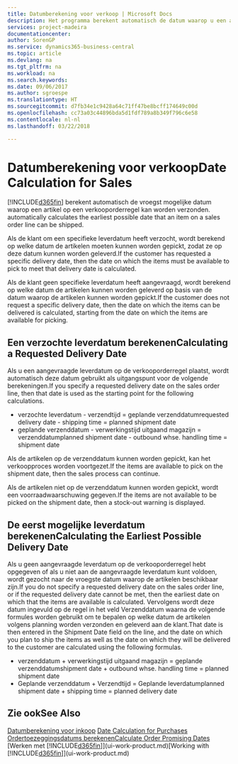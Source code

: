 ```yaml
---
title: Datumberekening voor verkoop | Microsoft Docs
description: Het programma berekent automatisch de datum waarop u een artikel moet bestellen zodat u het op een bepaalde datum in voorraad hebt. Dit is de datum waarop u kunt verwachten dat artikelen die op een bepaalde datum zijn besteld beschikbaar zijn om te worden gepickt.
services: project-madeira
documentationcenter: 
author: SorenGP
ms.service: dynamics365-business-central
ms.topic: article
ms.devlang: na
ms.tgt_pltfrm: na
ms.workload: na
ms.search.keywords: 
ms.date: 09/06/2017
ms.author: sgroespe
ms.translationtype: HT
ms.sourcegitcommit: d7fb34e1c9428a64c71ff47be8bcff174649c00d
ms.openlocfilehash: cc73a03c44896bda5d1fdf789a8b349f796c6e58
ms.contentlocale: nl-nl
ms.lasthandoff: 03/22/2018

---
```

# <a name="date-calculation-for-sales"></a><span data-ttu-id="465bb-104">Datumberekening voor verkoop</span><span class="sxs-lookup"><span data-stu-id="465bb-104">Date Calculation for Sales</span></span>
[!INCLUDE[d365fin](includes/d365fin_md.md)]<span data-ttu-id="465bb-105"> berekent automatisch de vroegst mogelijke datum waarop een artikel op een verkooporderregel kan worden verzonden.</span><span class="sxs-lookup"><span data-stu-id="465bb-105"> automatically calculates the earliest possible date that an item on a sales order line can be shipped.</span></span>

<span data-ttu-id="465bb-106">Als de klant om een specifieke leverdatum heeft verzocht, wordt berekend op welke datum de artikelen moeten kunnen worden gepickt, zodat ze op deze datum kunnen worden geleverd.</span><span class="sxs-lookup"><span data-stu-id="465bb-106">If the customer has requested a specific delivery date, then the date on which the items must be available to pick to meet that delivery date is calculated.</span></span>

<span data-ttu-id="465bb-107">Als de klant geen specifieke leverdatum heeft aangevraagd, wordt berekend op welke datum de artikelen kunnen worden geleverd op basis van de datum waarop de artikelen kunnen worden gepickt.</span><span class="sxs-lookup"><span data-stu-id="465bb-107">If the customer does not request a specific delivery date, then the date on which the items can be delivered is calculated, starting from the date on which the items are available for picking.</span></span>

## <a name="calculating-a-requested-delivery-date"></a><span data-ttu-id="465bb-108">Een verzochte leverdatum berekenen</span><span class="sxs-lookup"><span data-stu-id="465bb-108">Calculating a Requested Delivery Date</span></span>
<span data-ttu-id="465bb-109">Als u een aangevraagde leverdatum op de verkooporderregel plaatst, wordt automatisch deze datum gebruikt als uitgangspunt voor de volgende berekeningen.</span><span class="sxs-lookup"><span data-stu-id="465bb-109">If you specify a requested delivery date on the sales order line, then that date is used as the starting point for the following calculations.</span></span>

- <span data-ttu-id="465bb-110">verzochte leverdatum - verzendtijd = geplande verzenddatum</span><span class="sxs-lookup"><span data-stu-id="465bb-110">requested delivery date - shipping time = planned shipment date</span></span>
- <span data-ttu-id="465bb-111">geplande verzenddatum - verwerkingstijd uitgaand magazijn = verzenddatum</span><span class="sxs-lookup"><span data-stu-id="465bb-111">planned shipment date - outbound whse. handling time = shipment date</span></span>

<span data-ttu-id="465bb-112">Als de artikelen op de verzenddatum kunnen worden gepickt, kan het verkoopproces worden voortgezet.</span><span class="sxs-lookup"><span data-stu-id="465bb-112">If the items are available to pick on the shipment date, then the sales process can continue.</span></span>

<span data-ttu-id="465bb-113">Als de artikelen niet op de verzenddatum kunnen worden gepickt, wordt een voorraadwaarschuwing gegeven.</span><span class="sxs-lookup"><span data-stu-id="465bb-113">If the items are not available to be picked on the shipment date, then a stock-out warning is displayed.</span></span>

## <a name="calculating-the-earliest-possible-delivery-date"></a><span data-ttu-id="465bb-114">De eerst mogelijke leverdatum berekenen</span><span class="sxs-lookup"><span data-stu-id="465bb-114">Calculating the Earliest Possible Delivery Date</span></span>
<span data-ttu-id="465bb-115">Als u geen aangevraagde leverdatum op de verkooporderregel hebt opgegeven of als u niet aan de aangevraagde leverdatum kunt voldoen, wordt gezocht naar de vroegste datum waarop de artikelen beschikbaar zijn.</span><span class="sxs-lookup"><span data-stu-id="465bb-115">If you do not specify a requested delivery date on the sales order line, or if the requested delivery date cannot be met, then the earliest date on which that the items are available is calculated.</span></span> <span data-ttu-id="465bb-116">Vervolgens wordt deze datum ingevuld op de regel in het veld Verzenddatum waarna de volgende formules worden gebruikt om te bepalen op welke datum de artikelen volgens planning worden verzonden en geleverd aan de klant.</span><span class="sxs-lookup"><span data-stu-id="465bb-116">That date is then entered in the Shipment Date field on the line, and the date on which you plan to ship the items as well as the date on which they will be delivered to the customer are calculated using the following formulas.</span></span>

- <span data-ttu-id="465bb-117">verzenddatum + verwerkingstijd uitgaand magazijn = geplande verzenddatum</span><span class="sxs-lookup"><span data-stu-id="465bb-117">shipment date + outbound whse. handling time = planned shipment date</span></span>
- <span data-ttu-id="465bb-118">Geplande verzenddatum + Verzendtijd = Geplande leverdatum</span><span class="sxs-lookup"><span data-stu-id="465bb-118">planned shipment date + shipping time = planned delivery date</span></span>


## <a name="see-also"></a><span data-ttu-id="465bb-119">Zie ook</span><span class="sxs-lookup"><span data-stu-id="465bb-119">See Also</span></span>  
 <span data-ttu-id="465bb-120">[Datumberekening voor inkoop](purchasing-date-calculation-for-purchases.md) </span><span class="sxs-lookup"><span data-stu-id="465bb-120">[Date Calculation for Purchases](purchasing-date-calculation-for-purchases.md) </span></span>  
 [<span data-ttu-id="465bb-121">Ordertoezeggingsdatums berekenen</span><span class="sxs-lookup"><span data-stu-id="465bb-121">Calculate Order Promising Dates</span></span>](sales-how-to-calculate-order-promising-dates.md)  
 <span data-ttu-id="465bb-122">[Werken met [!INCLUDE[d365fin](includes/d365fin_md.md)]](ui-work-product.md)</span><span class="sxs-lookup"><span data-stu-id="465bb-122">[Working with [!INCLUDE[d365fin](includes/d365fin_md.md)]](ui-work-product.md)</span></span>

